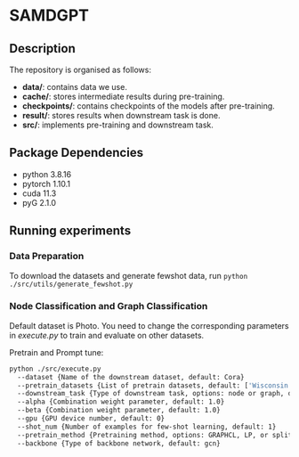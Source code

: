 # SAMDGPT
## Description

The repository is organised as follows:

- **data/**: contains data we use.
- **cache/**: stores intermediate results during pre-training.
- **checkpoints/**: contains checkpoints of the models after pre-training.
- **result/**: stores results when downstream task is done.
- **src/**: implements pre-training and downstream task.

## Package Dependencies

- python 3.8.16
- pytorch 1.10.1
- cuda 11.3
- pyG 2.1.0

## Running experiments
### Data Preparation
To download the datasets and generate fewshot data, run `python ./src/utils/generate_fewshot.py`

### Node Classification and Graph Classification
Default dataset is Photo. You need to change the corresponding parameters in *execute.py* to train and evaluate on other datasets.

Pretrain and Prompt tune:
```bash
python ./src/execute.py 
  --dataset {Name of the downstream dataset, default: Cora} 
  --pretrain_datasets {List of pretrain datasets, default: ['Wisconsin', 'Texas']} 
  --downstream_task {Type of downstream task, options: node or graph, default: node}
  --alpha {Combination weight parameter, default: 1.0} 
  --beta {Combination weight parameter, default: 1.0} 
  --gpu {GPU device number, default: 0} 
  --shot_num {Number of examples for few-shot learning, default: 1} 
  --pretrain_method {Pretraining method, options: GRAPHCL, LP, or splitLP, default: GRAPHCL} 
  --backbone {Type of backbone network, default: gcn}  
```


